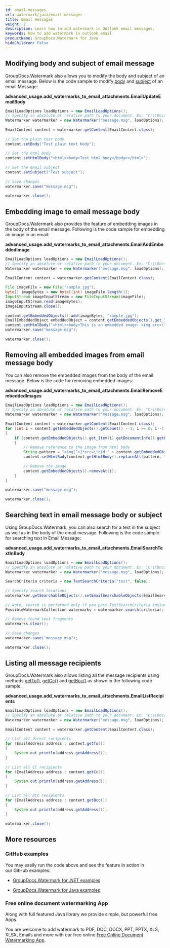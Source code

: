 ```yaml
---
id: email-messages
url: watermark/java/email-messages
title: Email messages
weight: 2
description: Learn how to add watermark in Outlook email messages.
keywords: how to add watermark in outlook email
productName: GroupDocs.Watermark for Java
hideChildren: False
---
```

## Modifying body and subject of email message

GroupDocs.Watermark also allows you to modify the body and subject of an email message. Below is the code sample to modify [body](https://reference.groupdocs.com/watermark/java/com.groupdocs.watermark.contents/EmailContent#setBody(java.lang.String)) and [subject](https://reference.groupdocs.com/watermark/java/com.groupdocs.watermark.contents/EmailContent#setSubject(java.lang.String)) of an email Message:

**advanced\_usage.add\_watermarks\_to\_email\_attachments.EmailUpdateEmailBody**

```java
EmailLoadOptions loadOptions = new EmailLoadOptions();                                                 
// Specify an absolute or relative path to your document. Ex: "C:\\Docs\\message.msg"
Watermarker watermarker = new Watermarker("message.msg", loadOptions);                        
                                                                                                       
EmailContent content = watermarker.getContent(EmailContent.class);                                     
                                                                                                       
// Set the plain text body                                                                             
content.setBody("Test plain text body");                                                               
                                                                                                       
// Set the html body                                                                                   
content.setHtmlBody("<html><body>Test html body</body></html>");                                       
                                                                                                       
// Set the email subject                                                                               
content.setSubject("Test subject");                                                                    
                                                                                                       
// Save changes                                                                                        
watermarker.save("message.msg");                                                             
                                                                                                       
watermarker.close();                                                                                   
```

## Embedding image to email message body

GroupDocs.Watermark also provides the feature of embedding images in the body of the email message. Following is the code sample for embedding an image in an email:

**advanced\_usage.add\_watermarks\_to\_email\_attachments.EmailAddEmbeddedImage**

```java
EmailLoadOptions loadOptions = new EmailLoadOptions();                                                                              
// Specify an absolute or relative path to your document. Ex: "C:\\Docs\\message.msg"                             
Watermarker watermarker = new Watermarker("message.msg", loadOptions);                                                     
                                                                                                                                    
EmailContent content = watermarker.getContent(EmailContent.class);                                                                  
                                                                                                                                    
File imageFile = new File("sample.jpg");                                                                                     
byte[] imageBytes = new byte[(int) imageFile.length()];                                                                             
InputStream imageInputStream = new FileInputStream(imageFile);                                                                      
imageInputStream.read(imageBytes);                                                                                                  
imageInputStream.close();                                                                                                           
                                                                                                                                    
content.getEmbeddedObjects().add(imageBytes, "sample.jpg");                                                                         
EmailEmbeddedObject embeddedObject = content.getEmbeddedObjects().get_Item(content.getEmbeddedObjects().getCount() - 1);            
content.setHtmlBody("<html><body>This is an embedded image: <img src=\"cid:" + embeddedObject.getContentId() + "\"></body></html>");
watermarker.save("message.msg");                                                                                          
                                                                                                                                    
watermarker.close();                                                                                                                
```

## Removing all embedded images from email message body

You can also remove the embedded images from the body of the email message. Below is the code for removing embedded images:

**advanced\_usage.add\_watermarks\_to\_email\_attachments.EmailRemoveEmbeddedImages**

```java
EmailLoadOptions loadOptions = new EmailLoadOptions();                                                                
// Specify an absolute or relative path to your document. Ex: "C:\\Docs\\message.msg"               
Watermarker watermarker = new Watermarker("message.msg", loadOptions);                                       
                                                                                                                      
EmailContent content = watermarker.getContent(EmailContent.class);                                                    
for (int i = content.getEmbeddedObjects().getCount() - 1; i >= 0; i--)                                                
{                                                                                                                     
    if (content.getEmbeddedObjects().get_Item(i).getDocumentInfo().getFileType() == FileType.JPEG)                    
    {                                                                                                                 
        // Remove reference to the image from html body                                                               
        String pattern = "<img[^>]*src=\"cid:" + content.getEmbeddedObjects().get_Item(i).getContentId() + "\"[^>]*>";
        content.setHtmlBody(content.getHtmlBody().replaceAll(pattern, ""));                                           
                                                                                                                      
        // Remove the image                                                                                           
        content.getEmbeddedObjects().removeAt(i);                                                                     
    }                                                                                                                 
}                                                                                                                     
                                                                                                                      
watermarker.save("message.msg");                                                                            
                                                                                                                      
watermarker.close();                                                                                                  
```

## Searching text in email message body or subject

Using GroupDocs.Watermark, you can also search for a text in the subject as well as in the body of the email message. Following is the code sample for searching text in Email Message:

**advanced\_usage.add\_watermarks\_to\_email\_attachments.EmailSearchTextInBody**

```java
EmailLoadOptions loadOptions = new EmailLoadOptions();                                                                                                               
// Specify an absolute or relative path to your document. Ex: "C:\\Docs\\message.msg"                                                              
Watermarker watermarker = new Watermarker("message.msg", loadOptions);                                                                                      
                                                                                                                                                                     
SearchCriteria criteria = new TextSearchCriteria("test", false);                                                                                                     
                                                                                                                                                                     
// Specify search locations                                                                                                                                          
watermarker.getSearchableObjects().setEmailSearchableObjects(EmailSearchableObjects.Subject | EmailSearchableObjects.HtmlBody | EmailSearchableObjects.PlainTextBody);
                                                                                                                                                                     
// Note, search is performed only if you pass TextSearchCriteria instance to FindWatermarks method                                                                   
PossibleWatermarkCollection watermarks = watermarker.search(criteria);                                                                                               
                                                                                                                                                                     
// Remove found text fragments                                                                                                                                       
watermarks.clear();                                                                                                                                                  
                                                                                                                                                                     
// Save changes                                                                                                                                                      
watermarker.save("message.msg");                                                                                                                           
                                                                                                                                                                     
watermarker.close();                                                                                                                                                 
```

## Listing all message recipients

GroupDocs.Watermark also allows listing all the message recipients using methods [getTo()](https://reference.groupdocs.com/watermark/java/com.groupdocs.watermark.contents/EmailContent#getTo()), [getCc()](https://reference.groupdocs.com/watermark/java/com.groupdocs.watermark.contents/EmailContent#getCc()) and [getBcc()](https://reference.groupdocs.com/watermark/java/com.groupdocs.watermark.contents/EmailContent#getBcc()) as shown in the following code sample.

**advanced\_usage.add\_watermarks\_to\_email\_attachments.EmailListRecipients**

```java
EmailLoadOptions loadOptions = new EmailLoadOptions();                                                  
// Specify an absolute or relative path to your document. Ex: "C:\\Docs\\message.msg" 
Watermarker watermarker = new Watermarker("message.msg", loadOptions);                         
                                                                                                        
EmailContent content = watermarker.getContent(EmailContent.class);                                      
                                                                                                        
// List all direct recipients                                                                           
for (EmailAddress address : content.getTo())                                                            
{                                                                                                       
    System.out.println(address.getAddress());                                                           
}                                                                                                       
                                                                                                        
// List all CC recipients                                                                               
for (EmailAddress address : content.getCc())                                                            
{                                                                                                       
    System.out.println(address.getAddress());                                                           
}                                                                                                       
                                                                                                        
// List all BCC recipients                                                                              
for (EmailAddress address : content.getBcc())                                                           
{                                                                                                       
    System.out.println(address.getAddress());                                                           
}                                                                                                       
                                                                                                        
watermarker.close();                                                                                    
```

## More resources

### GitHub examples

You may easily run the code above and see the feature in action in our GitHub examples:

*   [GroupDocs.Watermark for .NET examples](https://github.com/groupdocs-watermark/GroupDocs.Watermark-for-.NET)
    
*   [GroupDocs.Watermark for Java examples](https://github.com/groupdocs-watermark/GroupDocs.Watermark-for-Java)
    

### Free online document watermarking App

Along with full featured Java library we provide simple, but powerful free Apps.

You are welcome to add watermark to PDF, DOC, DOCX, PPT, PPTX, XLS, XLSX, Emails and more with our free online [Free Online Document Watermarking App](https://products.groupdocs.app/watermark).
